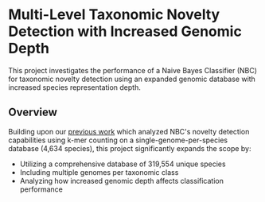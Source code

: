 # Multi-Level Taxonomic Novelty Detection with Increased Genomic Depth
This project investigates the performance of a Naive Bayes Classifier (NBC) for taxonomic novelty detection using an expanded genomic database with increased species representation depth.

## Overview
Building upon our [previous work](https://github.com/key-r-code/naive-bayes-multi-level-basic) which analyzed NBC's novelty detection capabilities using k-mer counting on a single-genome-per-species database (4,634 species), this project significantly expands the scope by:

- Utilizing a comprehensive database of 319,554 unique species
- Including multiple genomes per taxonomic class
- Analyzing how increased genomic depth affects classification performance
